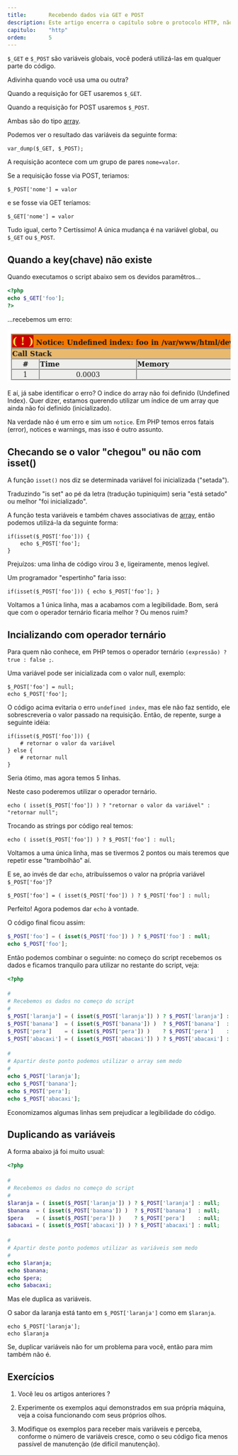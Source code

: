 ```yaml
---
title:       Recebendo dados via GET e POST
description: Este artigo encerra o capítulo sobre o protocolo HTTP, não esgotamos o assunto, apesar de termos explorado exaustivamente. Estamos no lado do servidor recebendo os dados das requisições GET e POST
capitulo:    "http"
ordem:       5
---
```


`$_GET` e `$_POST` são variáveis globais, você poderá utilizá-las em qualquer parte do código.

Adivinha quando você usa uma ou outra?

Quando a requisição for GET usaremos `$_GET`.

Quando a requisição for POST usaremos `$_POST`.

Ambas são do tipo [array](/php/criando-e-iterando-um-array/).

Podemos ver o resultado  das variáveis da seguinte forma:

    var_dump($_GET, $_POST);

A requisição acontece com um grupo de pares `nome=valor`.

Se a requisição fosse via POST, teriamos:

    $_POST['nome'] = valor

e se fosse via GET teríamos:

    $_GET['nome'] = valor

Tudo igual, certo ? Certíssimo! A única mudança é na variável global, ou `$_GET` ou `$_POST`.



## Quando a key(chave) não existe


Quando executamos o script abaixo sem os devidos paramêtros...

```php
<?php
echo $_GET['foo'];
?>
```

...recebemos um erro:

!["PHP erro undefined index"](undefined-index.png "PHP erro undefined index")

E aí, já sabe identificar o erro? O indice do array não foi definido (Undefined Index). Quer dizer, estamos querendo
utilizar um índice de um array que ainda não foi definido (inicializado).

Na verdade não é um erro e sim um `notice`. Em PHP temos erros fatais (error), notices e warnings, mas isso é outro assunto.



## Checando se o valor "chegou" ou não com isset()


A função `isset()` nos diz se determinada variável foi inicializada ("setada").

Traduzindo "is set" ao pé da letra (tradução tupiniquim) seria "está setado" ou melhor "foi inicializado".

A função testa variáveis e também chaves associativas de [array](/php/criando-e-iterando-um-array/), então podemos utilizá-la
da seguinte forma:

    if(isset($_POST['foo'])) {
        echo $_POST['foo'];
    }

Prejuízos: uma linha de código virou 3 e, ligeiramente, menos legível.

Um programador "espertinho" faria isso:

    if(isset($_POST['foo'])) { echo $_POST['foo']; }

Voltamos a 1 única linha, mas a acabamos com a legibilidade. Bom, será que com o operador ternário ficaria melhor ?
Ou menos ruim?



## Incializando com operador ternário


Para quem não conhece, em PHP temos o operador ternário  `(expressão) ? true : false ;`.

Uma variável pode ser inicializada com o valor null, exemplo:

    $_POST['foo'] = null;
    echo $_POST['foo'];

O código acima evitaria o erro `undefined index`, mas ele não faz sentido, ele sobrescreveria o valor passado na requisição.
Então, de repente, surge a seguinte idéia:

    if(isset($_POST['foo'])) {
        # retornar o valor da variável
    } else {
        # retornar null
    }

Seria ótimo, mas agora temos 5 linhas.

Neste caso poderemos utilizar o operador ternário.

    echo ( isset($_POST['foo']) ) ? "retornar o valor da variável" : "retornar null";

Trocando as strings por código real temos:

    echo ( isset($_POST['foo']) ) ? $_POST['foo'] : null;

Voltamos a uma única linha, mas se tivermos 2 pontos ou mais teremos que repetir esse "trambolhão" aí.

E se, ao invés de dar `echo`, atribuíssemos o valor na própria variável `$_POST['foo']`?

    $_POST['foo'] = ( isset($_POST['foo']) ) ? $_POST['foo'] : null;

Perfeito! Agora podemos dar `echo` à vontade.

O código final ficou assim:

```php
$_POST['foo'] = ( isset($_POST['foo']) ) ? $_POST['foo'] : null;
echo $_POST['foo'];
```


Então podemos combinar o seguinte: no começo do script recebemos os dados e ficamos tranquilo para utilizar no restante
do script, veja:

```php
<?php

#
# Recebemos os dados no começo do script
#
$_POST['laranja'] = ( isset($_POST['laranja']) ) ? $_POST['laranja'] : null;
$_POST['banana']  = ( isset($_POST['banana']) )  ? $_POST['banana']  : null;
$_POST['pera']    = ( isset($_POST['pera']) )    ? $_POST['pera']    : null;
$_POST['abacaxi'] = ( isset($_POST['abacaxi']) ) ? $_POST['abacaxi'] : null;

#
# Apartir deste ponto podemos utilizar o array sem medo
#
echo $_POST['laranja'];
echo $_POST['banana'];
echo $_POST['pera'];
echo $_POST['abacaxi'];
```

Economizamos algumas linhas sem prejudicar a legibilidade do código.



## Duplicando as variáveis


A forma abaixo já foi muito usual:

```php
<?php

#
# Recebemos os dados no começo do script
#
$laranja = ( isset($_POST['laranja']) ) ? $_POST['laranja'] : null;
$banana  = ( isset($_POST['banana']) )  ? $_POST['banana']  : null;
$pera    = ( isset($_POST['pera']) )    ? $_POST['pera']    : null;
$abacaxi = ( isset($_POST['abacaxi']) ) ? $_POST['abacaxi'] : null;

#
# Apartir deste ponto podemos utilizar as variáveis sem medo
#
echo $laranja;
echo $banana;
echo $pera;
echo $abacaxi;
```

Mas ele duplica as variáveis.

O sabor da laranja está tanto em `$_POST['laranja']` como em `$laranja`.

    echo $_POST['laranja'];
    echo $laranja

Se, duplicar variáveis não for um problema para você, então para mim também não é.



## Exercícios

1) Você leu os artigos anteriores ?

2) Experimente os exemplos aqui demonstrados em sua própria máquina, veja a coisa funcionando com seus próprios olhos.

3) Modifique os exemplos para receber mais variáveis e perceba, conforme o número de variáveis cresce, como o seu código
fica menos passível de manutenção (de difícil manutenção).


